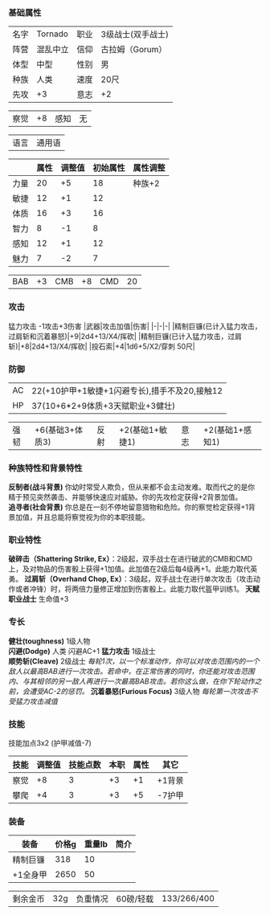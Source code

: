 ### 基础属性 ###
<table>
    <tr>
        <td>名字</td>
        <td>Tornado</td>
	    <td>职业</td>
        <td>3级战士(双手战士)</td>
    </tr>
    <tr>
        <td>阵营</td>
        <td>混乱中立</td>
        <td>信仰</td>
	    <td>古拉姆（Gorum）</td>
    </tr>
    <tr>
        <td>体型</td>
        <td>中型</td>
        <td>性别</td>
		<td>男</td>
    </tr>
	<tr>
		<td>种族</td>
		<td>人类</td>
        <td>速度</td>
        <td>20尺</td>
    </tr>
    <tr>
	    <td>先攻</td>
	    <td>+3</td>
        <td>意志</td>
        <td>+2</td>
    </tr>
</table>
<table>
    <tr>
        <td>察觉</td>
        <td>+8</td>
		<td>感知</td>
        <td>无</td>
    </tr>
</table>
<table>
    <tr>
        <td>语言</td>
        <td>通用语</td>
    </tr>
</table>

||属性|调整值|初始属性|属性调整|
|-|-|-|-|-|
|力量|20|+5|18|种族+2|
|敏捷|12|+1|12|
|体质|16|+3|16|
|智力|8|-1|8|
|感知|12|+1|12|
|魅力|7|-2|7|
<table>
    <tr>
        <td>BAB</td>
        <td>+3</td>
		<td>CMB</td>
        <td>+8</td>
		<td>CMD</td>
        <td>20</td>
    </tr>
</table>

### 攻击 ###
猛力攻击 -1攻击+3伤害
|武器|攻击加值|伤害|
|-|-|-|
|精制巨镰(已计入猛力攻击，过肩斩和沉着暴怒)|+9|2d4+13/X4/挥砍|
|精制巨镰(已计入猛力攻击，过肩斩)|+8|2d4+13/X4/挥砍|
|投石索|+4|1d6+5/X2/穿刺 50尺|
### 防御 ###
<table>
    <tr>
        <td>AC</td>
        <td>22(+10护甲+1敏捷+1闪避专长),措手不及20,接触12</td>
    </tr>
	<tr>
        <td>HP</td>
        <td>37(10+6*2+9体质+3天赋职业+3健壮)</td>
    </tr>
</table>
<table>
    <tr>
        <td>强韧</td>
        <td>+6(基础3+体质3)</td>
		<td>反射</td>
        <td>+2(基础1+敏捷1)</td>
		<td>意志</td>
        <td>+2(基础1+感知1)</td>
    </tr>
</table>

### 种族特性和背景特性 ###  
**反制者(战斗背景)** 你幼时常受人欺负，但从来都不会主动发难。取而代之的是你精于预见突然袭击、并能够快速应对威胁。你的先攻检定获得+2背景加值。  
**追寻者(社会背景)** 你总是在一刻不停地留意猎物和危险。你的察觉检定获得+1背景加值，并且总能将察觉视为你的本职技能。  
### 职业特性 ###
**破碎击（Shattering Strike, Ex）**：2级起，双手战士在进行破武的CMB和CMD上，及对物品的伤害骰上获得+1加值。此加值在2级后每4级再+1。此能力取代英勇。
**过肩斩（Overhand Chop, Ex）**：3级起，双手战士在进行单次攻击（攻击动作或者冲锋）时，将两倍力量修正增加到伤害骰上。此能力取代盔甲训练1。
**天赋职业战士** 生命值+3   

### 专长 ###
**健壮(toughness)** 1级人物   
**闪避(Dodge)** 人类 闪避AC+1
**猛力攻击** 1级战士  
**顺势斩(Cleave)**  2级战士 *每轮1次，以一个标准动作，你可以对攻击范围内的一个敌人以最高BAB进行一次攻击。若命中，在正常伤害的同时，你还能对攻击范围内、与其相邻的另一敌人再进行一次最高BAB攻击。若你这么做，在你下轮动作之前，会遭受AC-2的惩罚。*
**沉着暴怒(Furious Focus)**  3级人物 *每轮第一次攻击不受猛力攻击减值*  

### 技能 ###
技能加点3x2 (护甲减值-7)

|技能|调整值|技能点数|本职|属性|其它|
|-|-|-|-|-|-|
|察觉|+8|3|+3|+1|+1背景|
|攀爬|+4|3|+3|+5|-7护甲|

### 装备 ###
|装备|价格g|重量lb|简介|
|-|-|-|-|
|精制巨镰|318|10|
|+1全身甲|2650|50|

<table>
    <tr>
        <td>剩余金币</td>
        <td>32g</td>
		<td>负重情况</td>
        <td>60磅/轻载</td>
		<td>133/266/400</td>
    </tr>
</table>